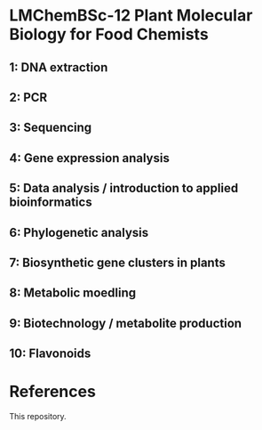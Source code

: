 # LMChemBSc-12 Plant Molecular Biology for Food Chemists

## 1: DNA extraction

## 2: PCR

## 3: Sequencing

## 4: Gene expression analysis

## 5: Data analysis / introduction to applied bioinformatics

## 6: Phylogenetic analysis

## 7: Biosynthetic gene clusters in plants

## 8: Metabolic moedling

## 9: Biotechnology / metabolite production

## 10: Flavonoids


# References
This repository.

